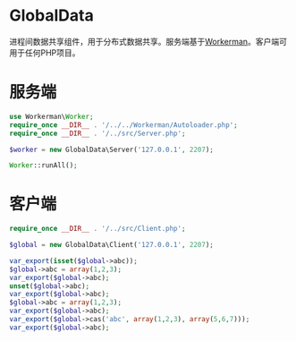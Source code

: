 # GlobalData
进程间数据共享组件，用于分布式数据共享。服务端基于[Workerman](https://github.com/walkor/Workerman)。客户端可用于任何PHP项目。

# 服务端
```php
use Workerman\Worker;
require_once __DIR__ . '/../../Workerman/Autoloader.php';
require_once __DIR__ . '/../src/Server.php';

$worker = new GlobalData\Server('127.0.0.1', 2207);

Worker::runAll();
```

# 客户端
```php
require_once __DIR__ . '/../src/Client.php';

$global = new GlobalData\Client('127.0.0.1', 2207);

var_export(isset($global->abc));
$global->abc = array(1,2,3);
var_export($global->abc);
unset($global->abc);
var_export($global->abc);
$global->abc = array(1,2,3);
var_export($global->abc);
var_export($global->cas('abc', array(1,2,3), array(5,6,7)));
var_export($global->abc);
```
